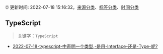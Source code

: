 :alarm_clock: 更新时间: 2022-07-18 15:16:32。[来源分类](../README.md)、[标签分类](../TAGS.md)、[时间分类](../TIMELINE.md)

## TypeScript


> 关键字：`TypeScript`



- [2022-07-18-typescript-中声明一个类型,-是用-Interface-还是-Type-呢?](https://www.v2ex.com/t/867120) 